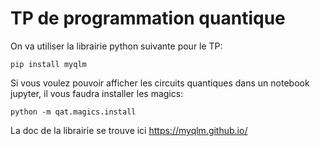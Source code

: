 # TP de programmation quantique

On va utiliser la librairie python suivante pour le TP:

    pip install myqlm
   
Si vous voulez pouvoir afficher les circuits quantiques dans un notebook jupyter, il vous faudra installer les magics:

    python -m qat.magics.install

La doc de la librairie se trouve ici https://myqlm.github.io/
